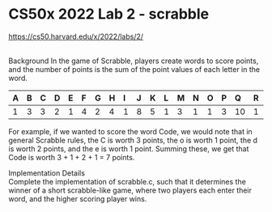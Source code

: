 <h1> CS50x 2022 Lab 2 - scrabble</h1>

https://cs50.harvard.edu/x/2022/labs/2/

<br>
Background
In the game of Scrabble, players create words to score points, and the number of points is the sum of the point values of each letter in the word.

<table class="table table-bordered table-striped">
  <thead><tr><th style="" data-field="0"><div class="th-inner "><div style="text-align: left">A</div></div><div class="fht-cell"></div></th><th style="" data-field="1"><div class="th-inner "><div style="text-align: left">B</div></div><div class="fht-cell"></div></th><th style="" data-field="2"><div class="th-inner "><div style="text-align: left">C</div></div><div class="fht-cell"></div></th><th style="" data-field="3"><div class="th-inner "><div style="text-align: left">D</div></div><div class="fht-cell"></div></th><th style="" data-field="4"><div class="th-inner "><div style="text-align: left">E</div></div><div class="fht-cell"></div></th><th style="" data-field="5"><div class="th-inner "><div style="text-align: left">F</div></div><div class="fht-cell"></div></th><th style="" data-field="6"><div class="th-inner "><div style="text-align: left">G</div></div><div class="fht-cell"></div></th><th style="" data-field="7"><div class="th-inner "><div style="text-align: left">H</div></div><div class="fht-cell"></div></th><th style="" data-field="8"><div class="th-inner "><div style="text-align: left">I</div></div><div class="fht-cell"></div></th><th style="" data-field="9"><div class="th-inner "><div style="text-align: left">J</div></div><div class="fht-cell"></div></th><th style="" data-field="10"><div class="th-inner "><div style="text-align: left">K</div></div><div class="fht-cell"></div></th><th style="" data-field="11"><div class="th-inner "><div style="text-align: left">L</div></div><div class="fht-cell"></div></th><th style="" data-field="12"><div class="th-inner "><div style="text-align: left">M</div></div><div class="fht-cell"></div></th><th style="" data-field="13"><div class="th-inner "><div style="text-align: left">N</div></div><div class="fht-cell"></div></th><th style="" data-field="14"><div class="th-inner "><div style="text-align: left">O</div></div><div class="fht-cell"></div></th><th style="" data-field="15"><div class="th-inner "><div style="text-align: left">P</div></div><div class="fht-cell"></div></th><th style="" data-field="16"><div class="th-inner "><div style="text-align: left">Q</div></div><div class="fht-cell"></div></th><th style="" data-field="17"><div class="th-inner "><div style="text-align: left">R</div></div><div class="fht-cell"></div></th><th style="" data-field="18"><div class="th-inner "><div style="text-align: left">S</div></div><div class="fht-cell"></div></th><th style="" data-field="19"><div class="th-inner "><div style="text-align: left">T</div></div><div class="fht-cell"></div></th><th style="" data-field="20"><div class="th-inner "><div style="text-align: left">U</div></div><div class="fht-cell"></div></th><th style="" data-field="21"><div class="th-inner "><div style="text-align: left">V</div></div><div class="fht-cell"></div></th><th style="" data-field="22"><div class="th-inner "><div style="text-align: left">W</div></div><div class="fht-cell"></div></th><th style="" data-field="23"><div class="th-inner "><div style="text-align: left">X</div></div><div class="fht-cell"></div></th><th style="" data-field="24"><div class="th-inner "><div style="text-align: left">Y</div></div><div class="fht-cell"></div></th><th style="" data-field="25"><div class="th-inner "><div style="text-align: left">Z</div></div><div class="fht-cell"></div></th></tr></thead>
  <tbody><tr data-index="0"><td>1</td><td>3</td><td>3</td><td>2</td><td>1</td><td>4</td><td>2</td><td>4</td><td>1</td><td>8</td><td>5</td><td>1</td><td>3</td><td>1</td><td>1</td><td>3</td><td>10</td><td>1</td><td>1</td><td>1</td><td>1</td><td>4</td><td>4</td><td>8</td><td>4</td><td>10</td></tr></tbody>
</table>

For example, if we wanted to score the word Code, we would note that in general Scrabble rules, the C is worth 3 points, the o is worth 1 point, the d is worth 2 points, and the e is worth 1 point. Summing these, we get that Code is worth 3 + 1 + 2 + 1 = 7 points.

Implementation Details<br>
Complete the implementation of scrabble.c, such that it determines the winner of a short scrabble-like game, where two players each enter their word, and the higher scoring player wins.

